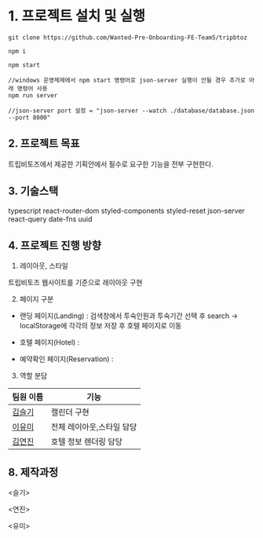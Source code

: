 # 1. 프로젝트 설치 및 실행

```
git clone https://github.com/Wanted-Pre-Onboarding-FE-Team5/tripbtoz

npm i

npm start

//windows 운영체제에서 npm start 명령어로 json-server 실행이 안될 경우 추가로 아래 명령어 사용
npm run server

//json-server port 설정 = "json-server --watch ./database/database.json --port 8000" 

```

## 2. 프로젝트 목표

트립비토즈에서 제공한 기획안에서 필수로 요구한 기능을 전부 구현한다.

## 3. 기술스택

typescript 
react-router-dom
styled-components 
styled-reset 
json-server
react-query
date-fns
uuid

## 4. 프로젝트 진행 방향

1. 레이아웃, 스타일

트립비토즈 웹사이트를 기준으로 레이아웃 구현

2. 페이지 구분

 - 랜딩 페이지(Landing) : 검색창에서 투숙인원과 투숙기간 선택 후 search -> localStorage에 각각의 정보 저장 후 호텔 페이지로 이동
 
 - 호텔 페이지(Hotel) : 

 - 예약확인 페이지(Reservation) :  

3. 역할 분담

| 팀원 이름                               | 기능                                                                                                     |
| --------------------------------------- | -------------------------------------------------------------------------------------------------------- |
| [김슬기](https://github.com/sgsg9447)   | 캘린더 구현 |
| [이유미](https://github.com/ymStudyLog) | 전체 레이아웃,스타일 담당 |
| [김연진](https://github.com/yunjink)    | 호텔 정보 렌더링 담당 |

## 8. 제작과정 

<슬기>

<연진>

<유미>